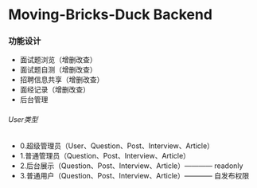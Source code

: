 # Moving-Bricks-Duck Backend

### 功能设计

-   面试题浏览（增删改查）
-   面试题自测（增删改查）
-   招聘信息共享（增删改查）
-   面经记录（增删改查）
-   后台管理

###### User类型

-   0.超级管理员（User、Question、Post、Interview、Article）
-   1.普通管理员（Question、Post、Interview、Article）
-   2.后台展示（Question、Post、Interview、Article）———— readonly
-   3.普通用户（Question、Post、Interview、Article）———— 自发布权限
